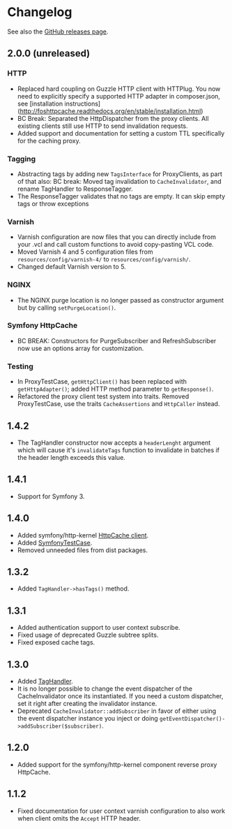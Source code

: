 Changelog
=========

See also the [GitHub releases page](https://github.com/FriendsOfSymfony/FOSHttpCache/releases).

2.0.0 (unreleased)
------------------

### HTTP

* Replaced hard coupling on Guzzle HTTP client with HTTPlug. You now need
  to explicitly specify a supported HTTP adapter in composer.json, see [installation instructions]
  (http://foshttpcache.readthedocs.org/en/stable/installation.html)
* BC Break: Separated the HttpDispatcher from the proxy clients. All existing
  clients still use HTTP to send invalidation requests.
* Added support and documentation for setting a custom TTL specifically for the
  caching proxy.

### Tagging

* Abstracting tags by adding new `TagsInterface` for ProxyClients, as part of
  that also:
  BC break: Moved tag invalidation to `CacheInvalidator`, and rename TagHandler
  to ResponseTagger.
* The ResponseTagger validates that no tags are empty. It can skip empty tags
  or throw exceptions

### Varnish

* Varnish configuration are now files that you can directly include from your
  .vcl and call custom functions to avoid copy-pasting VCL code.
* Moved Varnish 4 and 5 configuration files from `resources/config/varnish-4/` 
  to `resources/config/varnish/`.
* Changed default Varnish version to 5.

### NGINX

* The NGINX purge location is no longer passed as constructor argument but by
  calling `setPurgeLocation()`.

### Symfony HttpCache

* BC BREAK: Constructors for PurgeSubscriber and RefreshSubscriber now use an
  options array for customization.

### Testing

* In ProxyTestCase, `getHttpClient()` has been replaced with `getHttpAdapter()`;
  added HTTP method parameter to `getResponse()`.
* Refactored the proxy client test system into traits. Removed ProxyTestCase,
  use the traits `CacheAssertions` and `HttpCaller` instead.

1.4.2
-----

* The TagHandler constructor now accepts a ``headerLenght`` argument which will
  cause it's ``invalidateTags`` function to invalidate in batches if the header
  length exceeds this value.

1.4.1
-----

* Support for Symfony 3.

1.4.0
-----

* Added symfony/http-kernel [HttpCache client](http://foshttpcache.readthedocs.org/en/stable/proxy-clients.html#symfony-client).
* Added [SymfonyTestCase](http://foshttpcache.readthedocs.org/en/stable/testing-your-application.html#symfonytestcase).
* Removed unneeded files from dist packages.

1.3.2
-----

* Added `TagHandler->hasTags()` method.

1.3.1
-----

* Added authentication support to user context subscribe.
* Fixed usage of deprecated Guzzle subtree splits.
* Fixed exposed cache tags.

1.3.0
-----

* Added [TagHandler](http://foshttpcache.readthedocs.org/en/stable/invalidation-handlers.html#tag-handler).
* It is no longer possible to change the event dispatcher of the
  CacheInvalidator once its instantiated. If you need a custom dispatcher, set
  it right after creating the invalidator instance.
* Deprecated `CacheInvalidator::addSubscriber` in favor of either using the event
  dispatcher instance you inject or doing `getEventDispatcher()->addSubscriber($subscriber)`.

1.2.0
-----

* Added support for the symfony/http-kernel component reverse proxy HttpCache.

1.1.2
-----

* Fixed documentation for user context varnish configuration to also work when
  client omits the `Accept` HTTP header.
